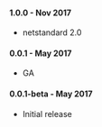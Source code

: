 #### 1.0.0 - Nov 2017
* netstandard 2.0

#### 0.0.1 - May 2017
* GA

#### 0.0.1-beta - May 2017
* Initial release
